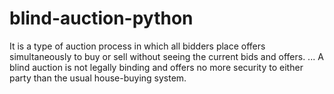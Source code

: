 # blind-auction-python
It is a type of auction process in which all bidders place offers simultaneously to buy or sell without seeing the current bids and offers. ... A blind auction is not legally binding and offers no more security to either party than the usual house-buying system.
